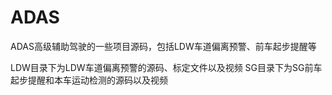 # ADAS
ADAS高级辅助驾驶的一些项目源码，包括LDW车道偏离预警、前车起步提醒等

LDW目录下为LDW车道偏离预警的源码、标定文件以及视频
SG目录下为SG前车起步提醒和本车运动检测的源码以及视频
